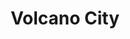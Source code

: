 ---
pid: pt257
title: Volcano City
location_transcription: Penn Treaty Park
coordinates: "[-75.128760348295, 39.966201054347]"
zipcode: '19125'
gen_neighborhood: River Wards
neighborhood: Fishtown,Kensington
outside_phl: 
age: '5'
age_range: "<6"
instagram: 
image_file_name: pt_257.jpg
proposal_transcription: Bird home shaped like a volcano at the park.
topic: Animals
topic_summary: '0'
type: Infrastructure,Space
keywords_other: 
credit: 
image_labels: 
twitter: 
facebook: 
permalink: "/monuments/pt257/"
layout: item-page
---